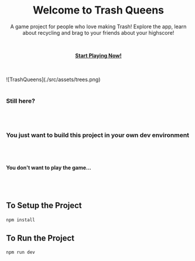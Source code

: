 <h1 align="center">Welcome to Trash Queens</h1>
<p align="center">A game project for people who love making Trash! Explore the app, learn about recycling and brag to your friends about your highscore!</p>
<br>
<p align="center"><strong><a href="https://tq-server-production.up.railway.app/" target="_blank">Start Playing Now!</a></strong></p>
<br>
<br>
![TrashQueens](./src/assets/trees.png)
<br>
<br>
<h3>Still here?</h3>
<br>
<br>
<h3>You just want to build this project in your own dev environment</h3>
<br>
<br>
<h4>You don't want to play the game...</h4>
<br>
<br>
<h2>To Setup the Project</h2>

```sh
npm install
```

<h2>To Run the Project</h2>

```sh
npm run dev
```
